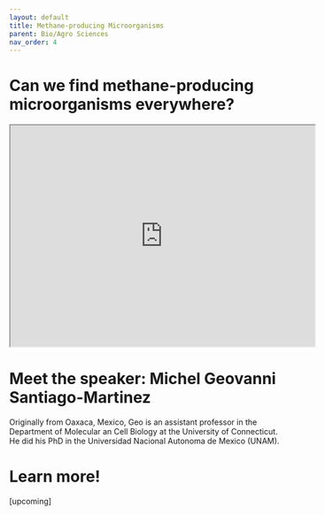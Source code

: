 ```yaml
---
layout: default
title: Methane-producing Microorganisms
parent: Bio/Agro Sciences
nav_order: 4
---
```


# Can we find methane-producing microorganisms everywhere?

<iframe width="550" height="400"
    src="https://youtube.com/embed/Rf0BrgU1KCc">
</iframe>

# Meet the speaker: Michel Geovanni Santiago-Martinez

Originally from Oaxaca, Mexico, Geo is an assistant professor in the Department of Molecular an Cell Biology at the University of Connecticut. He did his PhD in the Universidad Nacional Autonoma de Mexico (UNAM).

# Learn more!

[upcoming]